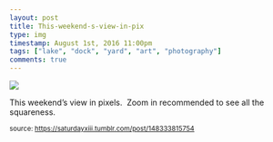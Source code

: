```yaml
---
layout: post
title: This-weekend-s-view-in-pix
type: img
timestamp: August 1st, 2016 11:00pm
tags: ["lake", "dock", "yard", "art", "photography"]
comments: true
---
```

<img src="https://saturdayxiii.github.io/media/148333815754.png"/>

This weekend’s view in pixels.  Zoom in recommended to see all the squareness.
 
  
<small>source: https://saturdayxiii.tumblr.com/post/148333815754</small>